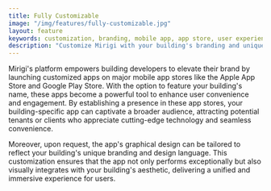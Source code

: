 ```yaml
---
title: Fully Customizable
image: "/img/features/fully-customizable.jpg"
layout: feature
keywords: customization, branding, mobile app, app store, user experience, flexibility
description: "Customize Mirigi with your building's branding and unique features to create a truly bespoke resident experience."
---
```


Mirigi's platform empowers building developers to elevate their brand by launching customized apps on major mobile app stores like the Apple App Store and Google Play Store. With the option to feature your building's name, these apps become a powerful tool to enhance user convenience and engagement. By establishing a presence in these app stores, your building-specific app can captivate a broader audience, attracting potential tenants or clients who appreciate cutting-edge technology and seamless convenience.

Moreover, upon request, the app's graphical design can be tailored to reflect your building's unique branding and design language. This customization ensures that the app not only performs exceptionally but also visually integrates with your building's aesthetic, delivering a unified and immersive experience for users.

